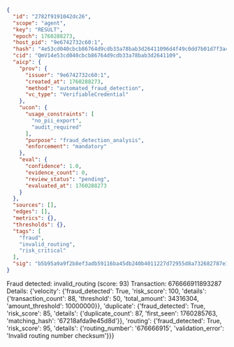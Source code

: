 ```json
{
  "id": "2782f9191042dc26",
  "scope": "agent",
  "key": "RESULT",
  "epoch": 1760288273,
  "host_pid": "9e6742732c60:1",
  "hash": "4e53cd040cbcb86764d9cdb33a78bab3d26411096d4f49c0dd7b01d7f3a4c507",
  "cid": "QmV14e53cd040cbcb86764d9cdb33a78bab3d2641109",
  "aicp": {
    "prov": {
      "issuer": "9e6742732c60:1",
      "created_at": 1760288273,
      "method": "automated_fraud_detection",
      "vc_type": "VerifiableCredential"
    },
    "ucon": {
      "usage_constraints": [
        "no_pii_export",
        "audit_required"
      ],
      "purpose": "fraud_detection_analysis",
      "enforcement": "mandatory"
    },
    "eval": {
      "confidence": 1.0,
      "evidence_count": 0,
      "review_status": "pending",
      "evaluated_at": 1760288273
    }
  },
  "sources": [],
  "edges": [],
  "metrics": {},
  "thresholds": {},
  "tags": [
    "fraud",
    "invalid_routing",
    "risk_critical"
  ],
  "sig": "b5b95a9a9f2b8ef3adb59116ba45db240b4011227d72955d8a732682787e1941"
}
```

Fraud detected: invalid_routing (score: 93)
Transaction: 676666911893287
Details: {'velocity': {'fraud_detected': True, 'risk_score': 100, 'details': {'transaction_count': 88, 'threshold': 50, 'total_amount': 34316304, 'amount_threshold': 10000000}}, 'duplicate': {'fraud_detected': True, 'risk_score': 85, 'details': {'duplicate_count': 87, 'first_seen': 1760285763, 'matching_hash': '67218afda9e45d8d'}}, 'routing': {'fraud_detected': True, 'risk_score': 95, 'details': {'routing_number': '676666915', 'validation_error': 'Invalid routing number checksum'}}}
